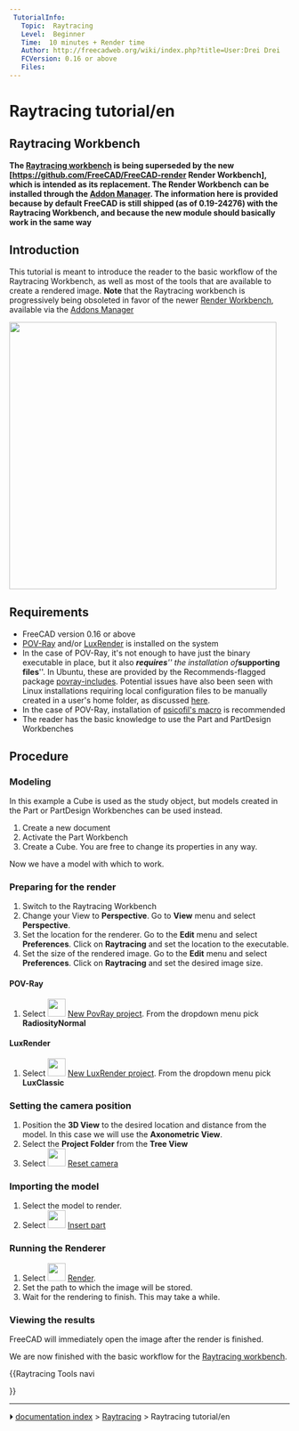 ```yaml
---
 TutorialInfo:
   Topic:  Raytracing
   Level:  Beginner
   Time:  10 minutes + Render time
   Author: http://freecadweb.org/wiki/index.php?title=User:Drei Drei
   FCVersion: 0.16 or above
   Files: 
---
```


# Raytracing tutorial/en



## Raytracing Workbench 


**The [Raytracing workbench](Raytracing_Workbench.md) is being superseded by the new [https://github.com/FreeCAD/FreeCAD-render Render Workbench], which is intended as its replacement. The Render Workbench can be installed through the [Addon Manager](Std_AddonMgr.md). The information here is provided because by default FreeCAD is still shipped (as of 0.19-24276) with the Raytracing Workbench, and because the new module should basically work in the same way**



## Introduction

This tutorial is meant to introduce the reader to the basic workflow of the Raytracing Workbench, as well as most of the tools that are available to create a rendered image. **Note** that the Raytracing workbench is progressively being obsoleted in favor of the newer [Render Workbench](https://github.com/FreeCAD/FreeCAD-render), available via the [Addons Manager](Std_AddonMgr.md)

<img alt="" src=images/Raytracing_tutorial_result.png  style="width:480px;">

## Requirements

-   FreeCAD version 0.16 or above
-   [POV-Ray](http://www.povray.org/) and/or [LuxRender](https://luxcorerender.org/) is installed on the system
-   In the case of POV-Ray, it\'s not enough to have just the binary executable in place, but it also ***requires**\'\' the installation of***supporting files**\'\'. In Ubuntu, these are provided by the Recommends-flagged package [povray-includes](https://packages.ubuntu.com/search?keywords=povray-includes). Potential issues have also been seen with Linux installations requiring local configuration files to be manually created in a user\'s home folder, as discussed [here](https://forum.freecadweb.org/viewtopic.php?f=3&t=27548&start=10#p224576).
-   In the case of POV-Ray, installation of [psicofil\'s macro](https://github.com/psicofil/Macros_FreeCAD) is recommended
-   The reader has the basic knowledge to use the Part and PartDesign Workbenches

## Procedure

### Modeling

In this example a Cube is used as the study object, but models created in the Part or PartDesign Workbenches can be used instead.

1.  Create a new document
2.  Activate the Part Workbench
3.  Create a Cube. You are free to change its properties in any way.

Now we have a model with which to work.

### Preparing for the render 

1.  Switch to the Raytracing Workbench
2.  Change your View to **Perspective**. Go to **View** menu and select **Perspective**.
3.  Set the location for the renderer. Go to the **Edit** menu and select **Preferences**. Click on **Raytracing** and set the location to the executable.
4.  Set the size of the rendered image. Go to the **Edit** menu and select **Preferences**. Click on **Raytracing** and set the desired image size.

#### POV-Ray 

1.  Select <img alt="" src=images/Raytrace_New.svg  style="width:32px;"> [New PovRay project](Raytracing_New.md). From the dropdown menu pick 
**RadiosityNormal**

#### LuxRender

1.  Select <img alt="" src=images/Raytrace_Lux.svg  style="width:32px;"> [New LuxRender project](Raytracing_Lux.md). From the dropdown menu pick 
**LuxClassic**

### Setting the camera position 

1.  Position the **3D View** to the desired location and distance from the model. In this case we will use the **Axonometric View**.
2.  Select the **Project Folder** from the **Tree View**
3.  Select <img alt="" src=images/Raytrace_ResetCamera.svg  style="width:32px;"> [Reset camera](Raytracing_ResetCamera.md)

### Importing the model 

1.  Select the model to render.
2.  Select <img alt="" src=images/Raytrace_NewPartSegment.svg  style="width:32px;"> [Insert part](Raytracing_InsertPart.md)

### Running the Renderer 

1.  Select <img alt="" src=images/Raytrace_Render.svg  style="width:32px;"> [Render](Raytracing_Render.md).
2.  Set the path to which the image will be stored.
3.  Wait for the rendering to finish. This may take a while.

### Viewing the results 

FreeCAD will immediately open the image after the render is finished.

We are now finished with the basic workflow for the [Raytracing workbench](Raytracing_Workbench.md).


{{Raytracing Tools navi

}}



---
⏵ [documentation index](../README.md) > [Raytracing](Category_Raytracing.md) > Raytracing tutorial/en
